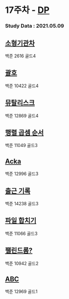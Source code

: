 # 17주차 - [DP](https://covenant.tistory.com/224)

### Study Data : 2021.05.09

## [소형기관차](https://www.acmicpc.net/problem/2616)
백준 2616 골드4

## [괄호](https://www.acmicpc.net/problem/10422)
백준 10422 골드4

## [뮤탈리스크](https://www.acmicpc.net/problem/12869)
백준 12869 골드4

## [행렬 곱셈 순서](https://www.acmicpc.net/problem/11049)
백준 11049 골드3

## [Acka](https://www.acmicpc.net/problem/12996)
백준 12996 골드3

## [출근 기록](https://www.acmicpc.net/problem/14238)
백준 14238 골드3

## [파일 합치기](https://www.acmicpc.net/problem/11066)
백준 11066 골드3

## [팰린드롬?](https://www.acmicpc.net/problem/10942)
백준 10942 골드2

## [ABC](https://www.acmicpc.net/problem/12969)
백준 12969 골드1